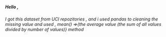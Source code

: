 ##### Hello ,
###### I got this dataset from UCI repozitories , and i  used pandas to cleaning the missing value and used , mean() =>{the average value (the sum of all values divided by number of values)} method
